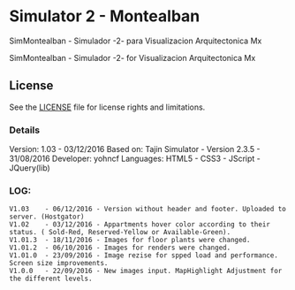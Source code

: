 # Simulator 2 - Montealban

SimMontealban - Simulador -2- para Visualizacion Arquitectonica Mx

SimMontealban - Simulador -2- for Visualizacion Arquitectonica Mx

## License
See the [LICENSE](LICENSE.md "LICENSE.md") file for license rights and limitations.

### Details
Version:	1.03  - 03/12/2016
Based on: 	Tajin Simulator - Version 2.3.5 - 31/08/2016
Developer: 	yohncf
Languages: 	HTML5 - CSS3 - JScript - JQuery(lib)

### LOG:
	V1.03	 - 06/12/2016 - Version without header and footer. Uploaded to server. (Hostgator)
	V1.02 	 - 03/12/2016 - Appartments hover color according to their status. ( Sold-Red, Reserved-Yellow or Available-Green).
	V1.01.3	 - 18/11/2016 - Images for floor plants were changed.
	V1.01.2	 - 06/10/2016 - Images for renders were changed.
	V1.01.0	 - 23/09/2016 - Image rezise for spped load and performance. Screen size improvements. 
	V1.0.0	 - 22/09/2016 - New images input. MapHighlight Adjustment for the different levels.
	
